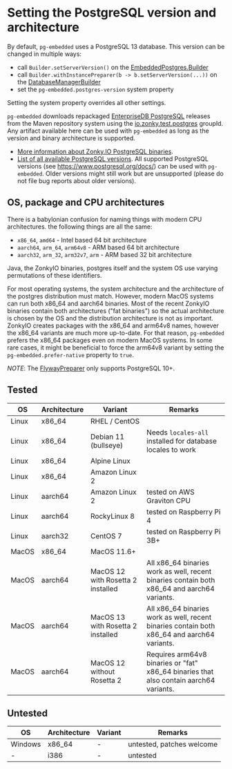 # Setting the PostgreSQL version and architecture

By default, `pg-embedded` uses a PostgreSQL 13 database. This version can be changed in multiple ways:

- call `Builder.setServerVersion()` on the [EmbeddedPostgres.Builder](apidocs/de.softwareforge.testing.postgres/de/softwareforge/testing/postgres/embedded/EmbeddedPostgres.Builder.html)
- call `Builder.withInstancePreparer(b -> b.setServerVersion(...))` on the [DatabaseManagerBuilder](apidocs/de.softwareforge.testing.postgres/de/softwareforge/testing/postgres/embedded/DatabaseManager.Builder.html)
- set the `pg-embedded.postgres-version` system property

Setting the system property overrides all other settings.

`pg-embedded` downloads repackaged [EnterpriseDB PostgreSQL](https://www.enterprisedb.com/download-postgresql-binaries) releases from the Maven repository system using the [io.zonky.test.postgres](https://search.maven.org/search?q=g:io.zonky.test.postgres) groupId. Any artifact available here can be used with `pg-embedded` as long as the version and binary architecture is supported.

* [More information about Zonky.IO PostgreSQL binaries](https://github.com/zonkyio/embedded-postgres-binaries).
* [List of all available PostgreSQL versions](https://mvnrepository.com/artifact/io.zonky.test.postgres/embedded-postgres-binaries-bom). All supported PostgreSQL versions (see https://www.postgresql.org/docs/) can be used with `pg-embedded`. Older versions might still work but are unsupported (please do not file bug reports about older versions).


## OS, package and CPU architectures

There is a babylonian confusion for naming things with modern CPU architectures. the following things are all the same:

- `x86_64`, `amd64` - Intel based 64 bit architecture
- `aarch64`, `arm_64`, `arm64v8` - ARM based 64 bit architecture
- `aarch32`, `arm_32`, `arm32v7`, `arm` - ARM based 32 bit architecture

Java, the ZonkyIO binaries, postgres itself and the system OS use varying permutations of these identifiers.

For most operating systems, the system architecture and the architecture of the postgres distribution must match. However, modern MacOS systems can run both x86_64 and aarch64 binaries. Most of the recent ZonkyIO binaries contain both architectures ("fat binaries") so the actual architecture is chosen by the OS and the distribution architecture is not as important. ZonkyIO creates packages with the x86_64 and arm64v8 names, however the x86_64 variants are much more up-to-date. For that reason, `pg-embedded` prefers the x86_64 packages even on modern MacOS systems. In some rare cases, it might be beneficial to force the arm64v8 variant by setting the `pg-embedded.prefer-native` property to `true`.

*NOTE*: The [FlywayPreparer](apidocs/de.softwareforge.testing.postgres/de/softwareforge/testing/postgres/embedded/FlywayPreparer.html) only supports PostgreSQL 10+.


## Tested

| OS    | Architecture | Variant                           | Remarks                                                                                     |
|-------|--------------|-----------------------------------|---------------------------------------------------------------------------------------------|
| Linux | x86_64       | RHEL / CentOS                     |                                                                                             |
| Linux | x86_64       | Debian 11 (bullseye)              | Needs `locales-all` installed for database locales to work                                  |
| Linux | x86_64       | Alpine Linux                      |                                                                                             |
| Linux | x86_64       | Amazon Linux 2                    |                                                                                             |
| Linux | aarch64      | Amazon Linux 2                    | tested on AWS Graviton CPU                                                                  |
| Linux | aarch64      | RockyLinux 8                      | tested on Raspberry Pi 4                                                                    |
| Linux | aarch32      | CentOS 7                          | tested on Raspberry Pi 3B+                                                                  |
| MacOS | x86_64       | MacOS 11.6+                       |                                                                                             |
| MacOS | aarch64      | MacOS 12 with Rosetta 2 installed | All x86_64 binaries work as well, recent binaries contain both x86_64 and aarch64 variants. |
| MacOS | aarch64      | MacOS 13 with Rosetta 2 installed | All x86_64 binaries work as well, recent binaries contain both x86_64 and aarch64 variants. |
| MacOS | aarch64      | MacOS 12 without Rosetta 2        | Requires arm64v8 binaries or "fat" x86_64 binaries that also contain aarch64 variants.      |


## Untested

| OS      | Architecture | Variant | Remarks                   |
|---------|--------------|---------|---------------------------|
| Windows | x86_64       | -       | untested, patches welcome |
| -       | i386         | -       | untested                  |
